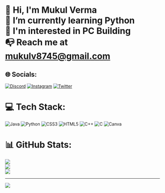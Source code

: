 # 👋 Hi, I'm Mukul Verma<br>🌱 I’m currently learning Python<br>🔭 I'm interested in PC Building<br>📭 Reach me at mukulv8745@gmail.com


## 🌐 Socials:
[![Discord](https://img.shields.io/badge/Discord-%237289DA.svg?logo=discord&logoColor=white)](https://discord.gg/Mukul_Verma#1700) [![Instagram](https://img.shields.io/badge/Instagram-%23E4405F.svg?logo=Instagram&logoColor=white)](https://instagram.com/mukulv_8745) [![Twitter](https://img.shields.io/badge/Twitter-%231DA1F2.svg?logo=Twitter&logoColor=white)](https://twitter.com/mukulv8745) 

# 💻 Tech Stack:
![Java](https://img.shields.io/badge/java-%23ED8B00.svg?style=flat&logo=java&logoColor=white) ![Python](https://img.shields.io/badge/python-3670A0?style=flat&logo=python&logoColor=ffdd54) ![CSS3](https://img.shields.io/badge/css3-%231572B6.svg?style=flat&logo=css3&logoColor=white) ![HTML5](https://img.shields.io/badge/html5-%23E34F26.svg?style=flat&logo=html5&logoColor=white) ![C++](https://img.shields.io/badge/c++-%2300599C.svg?style=flat&logo=c%2B%2B&logoColor=white) ![C](https://img.shields.io/badge/c-%2300599C.svg?style=flat&logo=c&logoColor=white) ![Canva](https://img.shields.io/badge/Canva-%2300C4CC.svg?style=flat&logo=Canva&logoColor=white)
# 📊 GitHub Stats:
![](https://github-readme-stats.vercel.app/api?username=Verma-Mukul&theme=dark&hide_border=false&include_all_commits=false&count_private=false)<br/>
![](https://github-readme-streak-stats.herokuapp.com/?user=Verma-Mukul&theme=dark&hide_border=false)<br/>
![](https://github-readme-stats.vercel.app/api/top-langs/?username=Verma-Mukul&theme=dark&hide_border=false&include_all_commits=false&count_private=false&layout=compact)

---
[![](https://visitcount.itsvg.in/api?id=Verma-Mukul&icon=0&color=0)](https://visitcount.itsvg.in)
